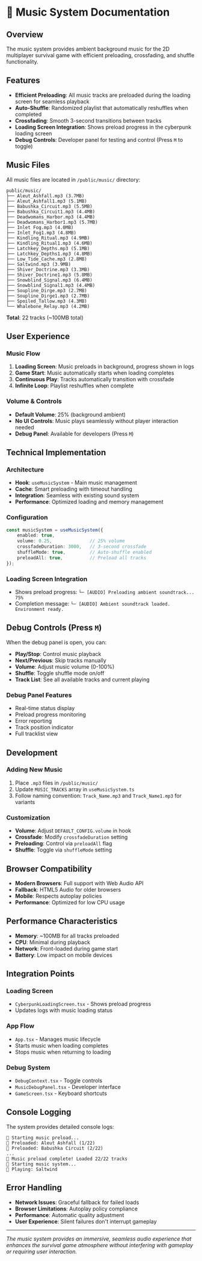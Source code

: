 # 🎵 Music System Documentation

## Overview

The music system provides ambient background music for the 2D multiplayer survival game with efficient preloading, crossfading, and shuffle functionality.

## Features

- **Efficient Preloading**: All music tracks are preloaded during the loading screen for seamless playback
- **Auto-Shuffle**: Randomized playlist that automatically reshuffles when completed
- **Crossfading**: Smooth 3-second transitions between tracks
- **Loading Screen Integration**: Shows preload progress in the cyberpunk loading screen
- **Debug Controls**: Developer panel for testing and control (Press `M` to toggle)

## Music Files

All music files are located in `/public/music/` directory:

```
public/music/
├── Aleut_Ashfall.mp3 (3.7MB)
├── Aleut_Ashfall1.mp3 (5.1MB)
├── Babushka_Circuit.mp3 (5.5MB)
├── Babushka_Circuit1.mp3 (4.4MB)
├── Deadwomans_Harbor.mp3 (4.4MB)
├── Deadwomans_Harbor1.mp3 (5.7MB)
├── Inlet Fog.mp3 (4.0MB)
├── Inlet_Fog1.mp3 (4.8MB)
├── Kindling_Ritual.mp3 (4.9MB)
├── Kindling_Ritual1.mp3 (4.6MB)
├── Latchkey_Depths.mp3 (5.1MB)
├── Latchkey_Depths1.mp3 (4.8MB)
├── Low_Tide_Cache.mp3 (2.8MB)
├── Saltwind.mp3 (3.9MB)
├── Shiver_Doctrine.mp3 (3.3MB)
├── Shiver_Doctrine1.mp3 (5.8MB)
├── Snowblind_Signal.mp3 (6.4MB)
├── Snowblind_Signal1.mp3 (4.4MB)
├── Soupline_Dirge.mp3 (2.7MB)
├── Soupline_Dirge1.mp3 (2.7MB)
├── Spoiled_Tallow.mp3 (4.3MB)
└── Whalebone_Relay.mp3 (4.2MB)
```

**Total**: 22 tracks (~100MB total)

## User Experience

### Music Flow
1. **Loading Screen**: Music preloads in background, progress shown in logs
2. **Game Start**: Music automatically starts when loading completes
3. **Continuous Play**: Tracks automatically transition with crossfade
4. **Infinite Loop**: Playlist reshuffles when complete

### Volume & Controls
- **Default Volume**: 25% (background ambient)
- **No UI Controls**: Music plays seamlessly without player interaction needed
- **Debug Panel**: Available for developers (Press `M`)

## Technical Implementation

### Architecture
- **Hook**: `useMusicSystem` - Main music management
- **Cache**: Smart preloading with timeout handling
- **Integration**: Seamless with existing sound system
- **Performance**: Optimized loading and memory management

### Configuration
```typescript
const musicSystem = useMusicSystem({
    enabled: true,
    volume: 0.25,              // 25% volume
    crossfadeDuration: 3000,   // 3-second crossfade
    shuffleMode: true,         // Auto-shuffle enabled
    preloadAll: true,          // Preload all tracks
});
```

### Loading Screen Integration
- Shows preload progress: `└─ [AUDIO] Preloading ambient soundtrack... 75%`
- Completion message: `└─ [AUDIO] Ambient soundtrack loaded. Environment ready.`

## Debug Controls (Press `M`)

When the debug panel is open, you can:

- **Play/Stop**: Control music playback
- **Next/Previous**: Skip tracks manually  
- **Volume**: Adjust music volume (0-100%)
- **Shuffle**: Toggle shuffle mode on/off
- **Track List**: See all available tracks and current playing

### Debug Panel Features
- Real-time status display
- Preload progress monitoring
- Error reporting
- Track position indicator
- Full tracklist view

## Development

### Adding New Music
1. Place `.mp3` files in `/public/music/`
2. Update `MUSIC_TRACKS` array in `useMusicSystem.ts`
3. Follow naming convention: `Track_Name.mp3` and `Track_Name1.mp3` for variants

### Customization
- **Volume**: Adjust `DEFAULT_CONFIG.volume` in hook
- **Crossfade**: Modify `crossfadeDuration` setting
- **Preloading**: Control via `preloadAll` flag
- **Shuffle**: Toggle via `shuffleMode` setting

## Browser Compatibility

- **Modern Browsers**: Full support with Web Audio API
- **Fallback**: HTML5 Audio for older browsers
- **Mobile**: Respects autoplay policies
- **Performance**: Optimized for low CPU usage

## Performance Characteristics

- **Memory**: ~100MB for all tracks preloaded
- **CPU**: Minimal during playback
- **Network**: Front-loaded during game start
- **Battery**: Low impact on mobile devices

## Integration Points

### Loading Screen
- `CyberpunkLoadingScreen.tsx` - Shows preload progress
- Updates logs with music loading status

### App Flow
- `App.tsx` - Manages music lifecycle
- Starts music when loading completes
- Stops music when returning to loading

### Debug System
- `DebugContext.tsx` - Toggle controls
- `MusicDebugPanel.tsx` - Developer interface
- `GameScreen.tsx` - Keyboard shortcuts

## Console Logging

The system provides detailed console logs:

```
🎵 Starting music preload...
🎵 Preloaded: Aleut Ashfall (1/22)
🎵 Preloaded: Babushka Circuit (2/22)
...
🎵 Music preload complete! Loaded 22/22 tracks
🎵 Starting music system...
🎵 Playing: Saltwind
```

## Error Handling

- **Network Issues**: Graceful fallback for failed loads
- **Browser Limitations**: Autoplay policy compliance
- **Performance**: Automatic quality adjustment
- **User Experience**: Silent failures don't interrupt gameplay

---

*The music system provides an immersive, seamless audio experience that enhances the survival game atmosphere without interfering with gameplay or requiring user interaction.* 